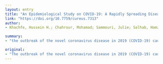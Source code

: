 ```yaml
---
layout: entry
title: "An Epidemiological Study on COVID-19: A Rapidly Spreading Disease"
link: "https://doi.org/10.7759/cureus.7313"
author:
- Khachfe, Hussein H.; Chahrour, Mohamad; Sammouri, Julie; Salhab, Hamza; Makki, Bassel Eldeen; Fares, Mohamad

summary:
- "the outbreak of the novel coronavirus disease in 2019 (COVID-19) caused a major public health crisis worldwide and challenged healthcare systems across the six continents. The high infectivity of the disease led many governments to adopt strict regulations and measures with the aim of containing its spread. China, Italy, and Iran have the highest number of cases worldwide. During the first 22 days, the incidence rate of COVID19 increased significantly to reach 1.81 cases per million persons (p0."

original:
- "The outbreak of the novel coronavirus disease in 2019 (COVID-19) caused a major public health crisis worldwide and challenged healthcare systems across the six continents. The high infectivity of the disease led many governments to adopt strict regulations and measures with the aim of containing its spread. The purpose of this study is to assess the incidence, severity, and territorial expansion of COVID-19. Methods Data from the World Health Organization was screened, and COVID-19 situation reports were extracted from January 21 up till March 14 (inclusive). Our data included the total number of cases, total number of new cases, total number of cured cases, and total number of related deaths. Percentage change of cases over the days of our study were calculated using the Joinpoint regression, with a significance level set at greater than 0.05. Results The total number of COVID-19 cases reached 156,622, with 5,845 subsequent deaths. China, Italy, and Iran have the highest number of cases worldwide. During the first 22 days, the incidence rate of COVID-19 increased significantly to reach 1.81 cases per million persons (p<0.001). That was followed by a significant decrease over the next 11 days (p<0.001) to reach 0.071 cases per million persons. A steady rise then followed, which saw a significant increase in incidence rate to 1.429 cases per million persons (p<0.001). Percentages of death and cured cases varied across the different countries; nevertheless, death percentages have generally been decreasing since the start of the crisis. Conclusion Adopting precautionary regulations such as social isolation, increasing sanitation, and employing strict quarantine measures have proved to be beneficial in containing the virus. Further research needs to be conducted to help discover therapeutic modalities and improve outcomes."
---
```


